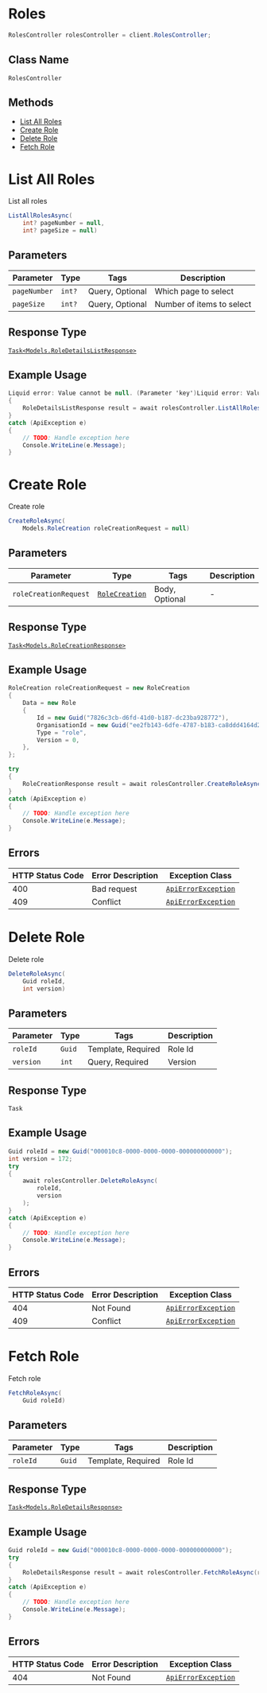 # Roles

```csharp
RolesController rolesController = client.RolesController;
```

## Class Name

`RolesController`

## Methods

* [List All Roles](../../doc/controllers/roles.md#list-all-roles)
* [Create Role](../../doc/controllers/roles.md#create-role)
* [Delete Role](../../doc/controllers/roles.md#delete-role)
* [Fetch Role](../../doc/controllers/roles.md#fetch-role)


# List All Roles

List all roles

```csharp
ListAllRolesAsync(
    int? pageNumber = null,
    int? pageSize = null)
```

## Parameters

| Parameter | Type | Tags | Description |
|  --- | --- | --- | --- |
| `pageNumber` | `int?` | Query, Optional | Which page to select |
| `pageSize` | `int?` | Query, Optional | Number of items to select |

## Response Type

[`Task<Models.RoleDetailsListResponse>`](../../doc/models/role-details-list-response.md)

## Example Usage

```csharp
Liquid error: Value cannot be null. (Parameter 'key')Liquid error: Value cannot be null. (Parameter 'key')Liquid error: Value cannot be null. (Parameter 'key')Liquid error: Value cannot be null. (Parameter 'key')try
{
    RoleDetailsListResponse result = await rolesController.ListAllRolesAsync();
}
catch (ApiException e)
{
    // TODO: Handle exception here
    Console.WriteLine(e.Message);
}
```


# Create Role

Create role

```csharp
CreateRoleAsync(
    Models.RoleCreation roleCreationRequest = null)
```

## Parameters

| Parameter | Type | Tags | Description |
|  --- | --- | --- | --- |
| `roleCreationRequest` | [`RoleCreation`](../../doc/models/role-creation.md) | Body, Optional | - |

## Response Type

[`Task<Models.RoleCreationResponse>`](../../doc/models/role-creation-response.md)

## Example Usage

```csharp
RoleCreation roleCreationRequest = new RoleCreation
{
    Data = new Role
    {
        Id = new Guid("7826c3cb-d6fd-41d0-b187-dc23ba928772"),
        OrganisationId = new Guid("ee2fb143-6dfe-4787-b183-ca8ddd4164d2"),
        Type = "role",
        Version = 0,
    },
};

try
{
    RoleCreationResponse result = await rolesController.CreateRoleAsync(roleCreationRequest);
}
catch (ApiException e)
{
    // TODO: Handle exception here
    Console.WriteLine(e.Message);
}
```

## Errors

| HTTP Status Code | Error Description | Exception Class |
|  --- | --- | --- |
| 400 | Bad request | [`ApiErrorException`](../../doc/models/api-error-exception.md) |
| 409 | Conflict | [`ApiErrorException`](../../doc/models/api-error-exception.md) |


# Delete Role

Delete role

```csharp
DeleteRoleAsync(
    Guid roleId,
    int version)
```

## Parameters

| Parameter | Type | Tags | Description |
|  --- | --- | --- | --- |
| `roleId` | `Guid` | Template, Required | Role Id |
| `version` | `int` | Query, Required | Version |

## Response Type

`Task`

## Example Usage

```csharp
Guid roleId = new Guid("000010c8-0000-0000-0000-000000000000");
int version = 172;
try
{
    await rolesController.DeleteRoleAsync(
        roleId,
        version
    );
}
catch (ApiException e)
{
    // TODO: Handle exception here
    Console.WriteLine(e.Message);
}
```

## Errors

| HTTP Status Code | Error Description | Exception Class |
|  --- | --- | --- |
| 404 | Not Found | [`ApiErrorException`](../../doc/models/api-error-exception.md) |
| 409 | Conflict | [`ApiErrorException`](../../doc/models/api-error-exception.md) |


# Fetch Role

Fetch role

```csharp
FetchRoleAsync(
    Guid roleId)
```

## Parameters

| Parameter | Type | Tags | Description |
|  --- | --- | --- | --- |
| `roleId` | `Guid` | Template, Required | Role Id |

## Response Type

[`Task<Models.RoleDetailsResponse>`](../../doc/models/role-details-response.md)

## Example Usage

```csharp
Guid roleId = new Guid("000010c8-0000-0000-0000-000000000000");
try
{
    RoleDetailsResponse result = await rolesController.FetchRoleAsync(roleId);
}
catch (ApiException e)
{
    // TODO: Handle exception here
    Console.WriteLine(e.Message);
}
```

## Errors

| HTTP Status Code | Error Description | Exception Class |
|  --- | --- | --- |
| 404 | Not Found | [`ApiErrorException`](../../doc/models/api-error-exception.md) |


